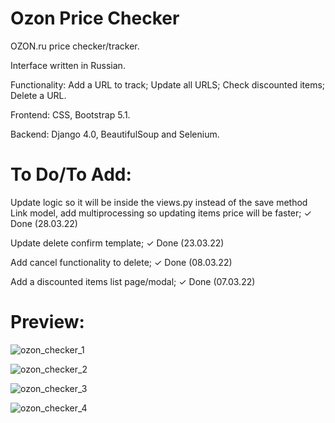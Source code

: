 # Ozon Price Checker

OZON.ru price checker/tracker. 

Interface written in Russian.

Functionality: Add a URL to track; Update all URLS; Check discounted items; Delete a URL.

Frontend: CSS, Bootstrap 5.1.

Backend: Django 4.0, BeautifulSoup and Selenium.

# To Do/To Add:

Update logic so it will be inside the views.py instead of the save method Link model,
add multiprocessing so updating items price will be faster;
✓ Done (28.03.22)

Update delete confirm template; 
✓ Done (23.03.22)

Add cancel functionality to delete; 
✓ Done (08.03.22)

Add a discounted items list page/modal; 
✓ Done (07.03.22)

# Preview:

![ozon_checker_1](https://user-images.githubusercontent.com/86254474/159653407-562ca01a-0a84-4e09-89cc-19566a6480b4.png)

![ozon_checker_2](https://user-images.githubusercontent.com/86254474/159653450-2d78f430-e60a-4175-a69a-10dbebdbfc44.png)

![ozon_checker_3](https://user-images.githubusercontent.com/86254474/159653462-2a8efd2f-6b5c-4762-b0fd-8f32eafb6cb1.png)

![ozon_checker_4](https://user-images.githubusercontent.com/86254474/159653421-2db1e83d-8d5f-4314-b9b3-d6b29656e980.png)
